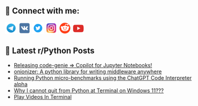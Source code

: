 ## 🔎 Connect with me:
[<img src="https://github.com/bullbesh/bullbesh/blob/main/images/Telegram.png" width="32" height="32" />](https://t.me/bullbesh)
[<img src="https://github.com/bullbesh/bullbesh/blob/main/images/VK.png" width="32" height="32" />](https://vk.com/bullbesh)
[<img src="https://github.com/bullbesh/bullbesh/blob/main/images/Twitter.png" width="32" height="32" />](https://twitter.com/bullbesh1)
[<img src="https://github.com/bullbesh/bullbesh/blob/main/images/Instagram.png" width="32" height="32" />](https://www.instagram.com/bullbesh)
[<img src="https://github.com/bullbesh/bullbesh/blob/main/images/Reddit.png" width="32" height="32" />](https://www.reddit.com/user/bullbesh)
[<img src="https://github.com/bullbesh/bullbesh/blob/main/images/YouTube.png" width="32" height="32" />](https://www.youtube.com/channel/UCtfjRs6uzgq5mfm8S06WTcg)

## 📕 Latest r/Python Posts
<!-- BLOG-POST-LIST:START -->
- [Releasing code-genie =&gt; Copilot for Jupyter Notebooks!](https://www.reddit.com/r/Python/comments/133ln1b/releasing_codegenie_copilot_for_jupyter_notebooks/)
- [onionizer: A python library for writing middleware anywhere](https://www.reddit.com/r/Python/comments/133ll5i/onionizer_a_python_library_for_writing_middleware/)
- [Running Python micro-benchmarks using the ChatGPT Code Interpreter alpha](https://www.reddit.com/r/Python/comments/133k4jk/running_python_microbenchmarks_using_the_chatgpt/)
- [Why I cannot quit from Python at Terminal on Windows 11???](https://www.reddit.com/r/Python/comments/133k3ci/why_i_cannot_quit_from_python_at_terminal_on/)
- [Play Videos In Terminal](https://www.reddit.com/r/Python/comments/133jb4n/play_videos_in_terminal/)
<!-- BLOG-POST-LIST:END -->
